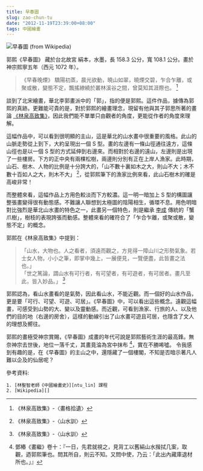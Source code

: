 ```yaml
---
title: 早春圖
slug: zao-chun-tu
date: "2012-11-19T23:39:00+08:00"
tags: 中國繪畫
---
```


![早春圖 (from Wikipedia)](http://upload.wikimedia.org/wikipedia/commons/thumb/8/86/Guo_Xi_-_Early_Spring_%28large%29.jpg/412px-Guo_Xi_-_Early_Spring_%28large%29.jpg "早春圖")

郭熙《早春圖》 藏於台北故宮
絹本，水墨，長 158.3 公分，寬 108.1 公分。畫於神宗熙寧五年（西元 1072 年）。

> 《早春晚煙》
> 驕陽初蒸，晨光欲動，曉山如翠，曉煙交碧，乍合乍離，或聚或散，變態不定，飄搖繚繞於叢林溪谷之間，曾莫知其涯際也。 [^1]

談到了北宋繪畫，華北李郭畫派中的「郭」，指的便是郭熙。這件作品，據傳為郭熙的真跡。更難能可貴的是，對於郭熙的繪畫理念，現留有他與其子郭思所著的畫論 [《林泉高致集》][lin]，因此我們能不單單只由觀者的角度，更能從作者的角度來理解。

[lin]: http://zh.wikisource.org/w/index.php?title=%E6%9E%97%E6%B3%89%E9%AB%98%E8%87%B4%E9%9B%86&oldid=121226

這幅作品中，可以看到很明顯的主山，這是華北的山水畫中很重要的風格。此山的山脈走勢從上到下，大約呈現出一個 S 型。畫的左邊有一條山徑通往遠方，這條山徑也是以一個 S 型的方式延伸到右邊來。而相對於右邊的遠山，左邊則是出現了一些樓房。下方的正中央有兩棵松樹，兩邊則分別有正在上岸人漁家。此時期，山石、樹木、人物的比例是十分誇大的，「山不數十裏如木之大，則山不大；木不數十百如人之大，則木不大」 [^2]，從郭熙筆下的漁家比例來看，此山石樹木的確是高峻非常！




而整體來看，這幅作品上方用色較淡而下方較濃。這一明一暗加上 S 型的構圖讓整張畫變得很有動態感。不難讓人聯想到太極圖的陰陽相生，循環不息。用色明暗對比強烈是華北山水畫的特色之一，此畫另一個特色，則是繼承 [李成][lee] 傳統的「蟹爪樹」，樹枝的表現誇張而動感。整體來看的確符合了「乍合乍離，或聚或散，變態不定」的概念。

[lee]: http://zh.wikipedia.org/w/index.php?title=%E6%9D%8E%E6%88%90&oldid=23392313

郭熙在《林泉高致集》中提到：

> 「山水，大物也。人之看者，須遠而觀之，方見得一障山川之形勢氣象。若士女人物，小小之筆，即掌中幾上，一展便見，一覽便盡，此皆畫之法也。」  
> 「世之篤論，謂山水有可行者，有可望者，有可遊者，有可居者。畫凡至此，皆入妙品。」 [^3]
	
郭熙認為，看山水畫看的是氣勢，因此看山水，不能近觀。而一個好的山水作品，更是要「可行、可望、可遊、可居」。《早春圖》中，可以看出這些概念。遠觀這幅畫，可感受到山勢的大、變以及靈動感。而近觀，可看到漁家、行旅的人、以及他們的目的地（右邊的房舍），這樣的動線引出了山水畫可遊且可居，也隱含了文人的理想及嚮往。

郭熙的畫極受神宗賞賜，《早春圖》成畫的年代可說是郭熙藝術生涯的最高鋒。無奈神宗去世後，地位一落千丈，其畫竟淪為宮中抹布 [^4]，實在不勝唏噓。
令我感到有趣的是，在《早春圖》的主山之中，還隱藏了一個樓閣，不知是否暗示著凡人難以企及的仙居呢？

參考資料:

	1. [林聖智老師《中國繪畫史》][ntu_lin] 課程
	2. [Wikipedia][]

[nut_lin]: https://ceiba.ntu.edu.tw/course/a99d9d/index.htm
[Wikipedia]: http://zh.wikipedia.org/


[^1]: 《林泉高致集》-〈畫格拾遺〉
[^2]: 《林泉高致集》-〈山水訓〉
[^3]: 《林泉高致集》-〈山水訓〉
[^4]:  鄧樁《畫繼》卷十：『一日，先君就視之，見背工以舊絹山水揩拭几案，取觀，迺郭熙筆也。問其所自，則云不知。又問中使，乃云：「此出內藏庫退材所也。」』
